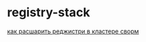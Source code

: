 # registry-stack
[как расшарить реджистри в кластере сворм](https://yandex.ru/search/?text=%D0%BA%D0%B0%D0%BA+%D1%80%D0%B0%D1%81%D1%88%D0%B0%D1%80%D0%B8%D1%82%D1%8C+registry+%D0%B2+%D0%BA%D0%BB%D0%B0%D1%81%D1%82%D0%B5%D1%80%D0%B5+swarm&lr=2)
